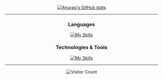 <div id="title" align=center>

<!-- ![Modern C++ template][github-sub-title:img] -->
[![Anurag's GitHub stats](https://github-readme-stats.vercel.app/api?username=CWH6&show_icons=true&theme=dark)](....)

</div>

<hr/>

<div align=center>

### Languages

[![My Skills](https://skillicons.dev/icons?i=java,js,python,ts,c,cpp,html,css)](https://skillicons.dev)


### Technologies & Tools

[![My Skills](https://skillicons.dev/icons?i=mysql,redis,postgresql,spring,rabbitmq,docker,kubernetes,nginx,vue,git,npm,maven,grafana,kafka,azure,gradle,jquery,linux,md,notion,postman,prometheus,vim,idea,vscode,webstorm,pycharm)](https://skillicons.dev)
 
</div>


<hr/>

<div  align=center>
 
![Visitor Count](https://profile-counter.glitch.me/CWH6/count.svg)

</div>



<!-- [github-sub-title:img]: https://readme-typing-svg.herokuapp.com?font=Segoe+Script&center=true&lines=mq白. -->
